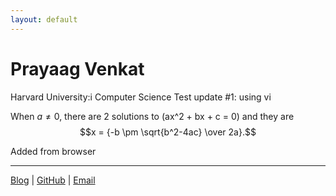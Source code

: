 ```yaml
---
layout: default
---
```


# Prayaag Venkat

Harvard University:i Computer Science
Test update #1: using vi
 
When $a \ne 0$, there are 2 solutions to \(ax^2 + bx + c = 0\) and they are $$x = {-b \pm \sqrt{b^2-4ac} \over 2a}.$$

Added from browser
___
[Blog](https://pkvasv.github.io/blog) | [GitHub](https://github.com/pkvasv) | [Email](mailto:pkvasv@gmail.com)
